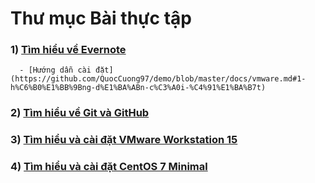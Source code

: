 # Thư mục Bài thực tập
### 1) [Tìm hiểu về Evernote](https://github.com/QuocCuong97/demo/blob/master/docs/evernote.md)
      - [Hướng dẫn cài đặt](https://github.com/QuocCuong97/demo/blob/master/docs/vmware.md#1-h%C6%B0%E1%BB%9Bng-d%E1%BA%ABn-c%C3%A0i-%C4%91%E1%BA%B7t)

### 2) [Tìm hiểu về Git và GitHub](https://github.com/QuocCuong97/demo/blob/master/docs/git.md)

### 3) [Tìm hiểu và cài đặt VMware Workstation 15](https://github.com/QuocCuong97/demo/blob/master/docs/vmware.md)

### 4) [Tìm hiểu và cài đặt CentOS 7 Minimal](https://github.com/QuocCuong97/demo/blob/master/docs/centos7.md)
